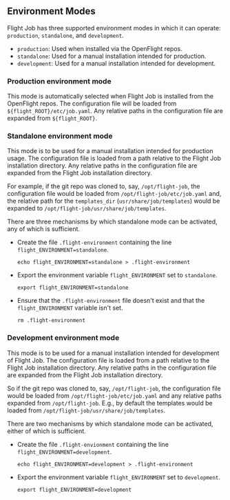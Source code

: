 ## Environment Modes

Flight Job has three supported environment modes in which it can operate:
`production`, `standalone`, and `development`.

* `production`:  Used when installed via the OpenFlight repos.
* `standalone`:  Used for a manual installation intended for production.
* `development`: Used for a manual installation intended for development. 


### Production environment mode

This mode is automatically selected when Flight Job is installed from the
OpenFlight repos.  The configuration file will be loaded from
`${flight_ROOT}/etc/job.yaml`.  Any relative paths in the configuration file
are expanded from `${flight_ROOT}`.


### Standalone environment mode

This mode is to be used for a manual installation intended for production
usage.  The configuration file is loaded from a path relative to the Flight
Job installation directory.  Any relative paths in the configuration file are
expanded from the Flight Job installation directory.

For example, if the git repo was cloned to, say, `/opt/flight-job`, the
configuration file would be loaded from `/opt/flight-job/etc/job.yaml` and,
the relative path for the `templates_dir` (`usr/share/job/templates`) would be
expanded to `/opt/flight-job/usr/share/job/templates`.

There are three mechanisms by which standalone mode can be activated, any
of which is sufficient.

* Create the file `.flight-environment` containing the line
  `flight_ENVIRONMENT=standalone`.
  ```
  echo flight_ENVIRONMENT=standalone > .flight-environment
  ```
* Export the environment variable `flight_ENVIRONMENT` set to `standalone`.
  ```
  export flight_ENVIRONMENT=standalone
  ```
* Ensure that the `.flight-environment` file doesn't exist and that the
  `flight_ENVIRONMENT` variable isn't set.
  ```
  rm .flight-environment
  ```

### Development environment mode

This mode is to be used for a manual installation intended for development of
Flight Job.  The configuration file is loaded from a path relative to the
Flight Job installation directory.  Any relative paths in the configuration
file are expanded from the Flight Job installation directory.

So if the git repo was cloned to, say, `/opt/flight-job`, the configuration
file would be loaded from `/opt/flight-job/etc/job.yaml` and any relative
paths expanded from `/opt/flight-job`.  E.g., by default the templates would
be loaded from `/opt/flight-job/usr/share/job/templates`.

There are two mechanisms by which standalone mode can be activated, either
of which is sufficient.

* Create the file `.flight-envionment` containing the line
  `flight_ENVIRONMENT=development`.
  ```
  echo flight_ENVIRONMENT=development > .flight-environment
  ```
* Export the environment variable `flight_ENVIRONMENT` set to `development`.
  ```
  export flight_ENVIRONMENT=development
  ```
